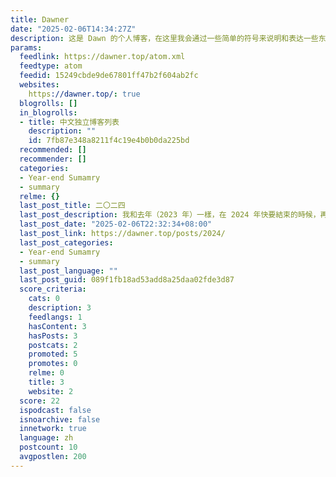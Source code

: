 ```yaml
---
title: Dawner
date: "2025-02-06T14:34:27Z"
description: 这是 Dawn 的个人博客，在这里我会通过一些简单的符号来说明和表达一些东西……
params:
  feedlink: https://dawner.top/atom.xml
  feedtype: atom
  feedid: 15249cbde9de67801ff47b2f604ab2fc
  websites:
    https://dawner.top/: true
  blogrolls: []
  in_blogrolls:
  - title: 中文独立博客列表
    description: ""
    id: 7fb87e348a8211f4c19e4b0b0da225bd
  recommended: []
  recommender: []
  categories:
  - Year-end Sumamry
  - summary
  relme: {}
  last_post_title: 二〇二四
  last_post_description: 我和去年（2023 年）一樣，在 2024 年快要結束的時候，再次回到了廈門。 我帶着一個明確的舊
  last_post_date: "2025-02-06T22:32:34+08:00"
  last_post_link: https://dawner.top/posts/2024/
  last_post_categories:
  - Year-end Sumamry
  - summary
  last_post_language: ""
  last_post_guid: 089f1fb18ad53add8a25daa02fde3d87
  score_criteria:
    cats: 0
    description: 3
    feedlangs: 1
    hasContent: 3
    hasPosts: 3
    postcats: 2
    promoted: 5
    promotes: 0
    relme: 0
    title: 3
    website: 2
  score: 22
  ispodcast: false
  isnoarchive: false
  innetwork: true
  language: zh
  postcount: 10
  avgpostlen: 200
---
```

